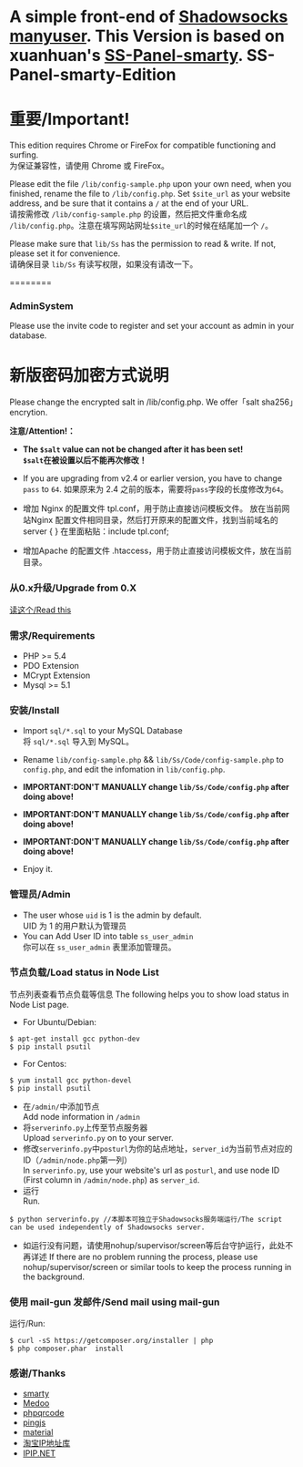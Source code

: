 A simple front-end of [Shadowsocks manyuser](https://github.com/mengskysama/shadowsocks/tree/manyuser).
This Version is based on xuanhuan's [SS-Panel-smarty](https://github.com/xuanhuan/ss-panel).
SS-Panel-smarty-Edition
========

重要/Important!
========
This edition requires Chrome or FireFox for compatible functioning and surfing. <br/>
为保证兼容性，请使用 Chrome 或 FireFox。

Please edit the file `/lib/config-sample.php` upon your own need, when you finished, rename the file to `/lib/config.php`. Set `$site_url` as your website address, and be sure that it contains a `/` at the end of your URL. <br/>
请按需修改 `/lib/config-sample.php` 的设置，然后把文件重命名成 `/lib/config.php`。注意在填写网站网址`$site_url`的时候在结尾加一个 `/`。

Please make sure that `lib/Ss` has the permission to read & write. If not, please set it for convenience. <br/>
请确保目录 `lib/Ss` 有读写权限，如果没有请改一下。

========
### AdminSystem 

Please use the invite code to register and set your account as admin in your database.

新版密码加密方式说明
========

Please change the encrypted salt in /lib/config.php.
We offer「salt sha256」encrytion.

__注意/Attention!：__

* __The `$salt` value can not be changed after it has been set!<br/>__
  __`$salt`在被设置以后不能再次修改！__
* If you are upgrading from v2.4 or earlier version, you have to change `pass` to `64`.
  如果原来为 2.4 之前的版本，需要将`pass`字段的长度修改为`64`。


* 增加 Nginx 的配置文件 tpl.conf，用于防止直接访问模板文件。 放在当前网站Nginx 配置文件相同目录，然后打开原来的配置文件，找到当前域名的server { } 在里面粘贴：include tpl.conf;
* 增加Apache 的配置文件 .htaccess，用于防止直接访问模板文件，放在当前目录。


### 从0.x升级/Upgrade from 0.X

[读这个/Read this](https://github.com/orvice/ss-panel/blob/master/upgrade_to_v2.md)

### 需求/Requirements
* PHP >= 5.4
* PDO Extension
* MCrypt Extension
* Mysql >= 5.1

### 安装/Install
* Import `sql/*.sql` to your MySQL Database<br/>
  将 `sql/*.sql` 导入到 MySQL。
* Rename `lib/config-sample.php` && `lib/Ss/Code/config-sample.php` to `config.php`, and edit the infomation in `lib/config.php`.

* __IMPORTANT:DON'T MANUALLY change `lib/Ss/Code/config.php` after doing above!__
* __IMPORTANT:DON'T MANUALLY change `lib/Ss/Code/config.php` after doing above!__
* __IMPORTANT:DON'T MANUALLY change `lib/Ss/Code/config.php` after doing above!__

* Enjoy it.

### 管理员/Admin
* The user whose `uid` is 1 is the admin by default.<br/>
  UID 为 1 的用户默认为管理员
* You can Add User ID into table `ss_user_admin`<br/>
  你可以在 `ss_user_admin` 表里添加管理员。

### 节点负载/Load status in Node List
节点列表查看节点负载等信息
The following helps you to show load status in Node List page.
* For Ubuntu/Debian:

```
$ apt-get install gcc python-dev
$ pip install psutil
```

* For Centos:

```
$ yum install gcc python-devel
$ pip install psutil
```

* 在`/admin/`中添加节点<br/>
  Add node information in `/admin`
* 将`serverinfo.py`上传至节点服务器<br/>
  Upload `serverinfo.py` on to your server.
* 修改`serverinfo.py`中`posturl`为你的站点地址，`server_id`为当前节点对应的ID（`/admin/node.php`第一列）<br/>
  In `serverinfo.py`, use your website's url as `posturl`, and use node ID (First column in `/admin/node.php`) as `server_id`.
* 运行<br/>
  Run.

```
$ python serverinfo.py //本脚本可独立于Shadowsocks服务端运行/The script can be used independently of Shadowsocks server.
```

* 如运行没有问题，请使用nohup/supervisor/screen等后台守护运行，此处不再详述
  If there are no problem running the process, please use nohup/supervisor/screen or similar tools to keep the process running in the background.

### 使用 mail-gun 发邮件/Send mail using mail-gun
运行/Run:

```
$ curl -sS https://getcomposer.org/installer | php
$ php composer.phar  install
```


### 感谢/Thanks
* [smarty](https://github.com/smarty-php/smarty)
* [Medoo](https://github.com/catfan/Medoo)
* [phpqrcode](https://github.com/t0k4rt/phpqrcode)
* [pingjs](https://github.com/jdfreder/pingjs)
* [material](https://github.com/Daemonite/material)
* [淘宝IP地址库](http://ip.taobao.com)
* [IPIP.NET](https://www.ipip.net)
